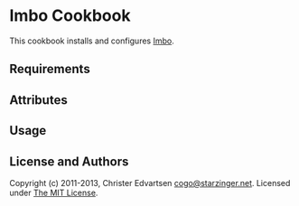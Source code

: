 Imbo Cookbook
=============
This cookbook installs and configures [Imbo](http://www.imbo-project.org/).


Requirements
------------

Attributes
----------

Usage
-----

License and Authors
-------------------
Copyright (c) 2011-2013, Christer Edvartsen <cogo@starzinger.net>. Licensed under [The MIT License](http://opensource.org/licenses/MIT).
